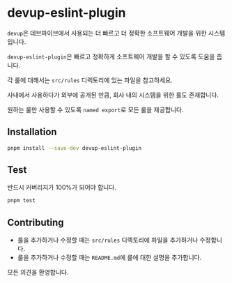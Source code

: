# devup-eslint-plugin

`devup`은 데브파이브에서 사용되는 더 빠르고 더 정확한 소프트웨어 개발을 위한 시스템입니다.

`devup-eslint-plugin`은 빠르고 정확하게 소프트웨어 개발을 할 수 있도록 도움을 줍니다.

각 룰에 대해서는 `src/rules` 디렉토리에 있는 파일을 참고하세요.

사내에서 사용하다가 외부에 공개된 만큼, 회사 내의 시스템을 위한 룰도 존재합니다.

원하는 룰만 사용할 수 있도록 `named export`로 모든 룰을 제공합니다.

## Installation

```bash
pnpm install --save-dev devup-eslint-plugin
```

## Test

반드시 커버리지가 100%가 되어야 합니다.

```bash
pnpm test
```

## Contributing

- 룰을 추가하거나 수정할 때는 `src/rules` 디렉토리에 파일을 추가하거나 수정합니다.
- 룰을 추가하거나 수정할 때는 `README.md`에 룰에 대한 설명을 추가합니다.

모든 의견을 환영합니다.

